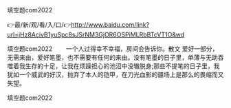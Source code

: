 填空题com2022

👉最/新/观/看/入/口/👉http://www.baidu.com/link?url=jHz8AcivB1yuSpc8sJSrNM3GjOR6OSPiMLRbBTcVT1O&wd

填空题com2022	　　一个人过得幸不幸福，房间会告诉你。散文
爱好一部分，无需来由，爱好笔墨，也不需要有任何的来由。没有笔墨的日子里，单薄与无助吞噬着我生存的十足，让我在烦躁担心的池沼中没辙脱身;那些不提笔的日子里，我犹如一个威武的好汉，抛弃了本人的铠甲，在刀光血影的疆场上是那么的畏缩而又失望。


填空题com2022
